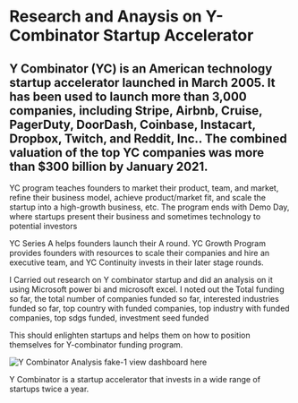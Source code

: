 # Research and Anaysis on Y-Combinator Startup Accelerator
## Y Combinator (YC) is an American technology startup accelerator launched in March 2005. It has been used to launch more than 3,000 companies, including Stripe, Airbnb, Cruise, PagerDuty, DoorDash, Coinbase, Instacart, Dropbox, Twitch, and Reddit, Inc.. The combined valuation of the top YC companies was more than $300 billion by January 2021.

YC program teaches founders to market their product, team, and market, refine their business model, achieve product/market fit, and scale the startup into a high-growth business, etc. The program ends with Demo Day, where startups present their business and sometimes technology to potential investors

YC Series A helps founders launch their A round. YC Growth Program provides founders with resources to scale their companies and hire an executive team, and YC Continuity invests in their later stage rounds.

I Carried out research on Y combinator startup and did an analysis on it using Microsoft power bi and microsoft excel. I noted out the Total funding so far, the total number of companies funded so far, interested industries funded so far, top country with funded companies, top industry with funded companies, top sdgs funded, investment seed funded

This should enlighten startups and helps them on how to position themselves for Y-combinator funding program.

![Y Combinator Analysis fake-1](https://user-images.githubusercontent.com/115374063/212896860-cc8130ba-1fe5-4246-a73a-130978f261a8.png)
view dashboard here

Y Combinator is a startup accelerator that invests in a wide range of startups twice a year.
